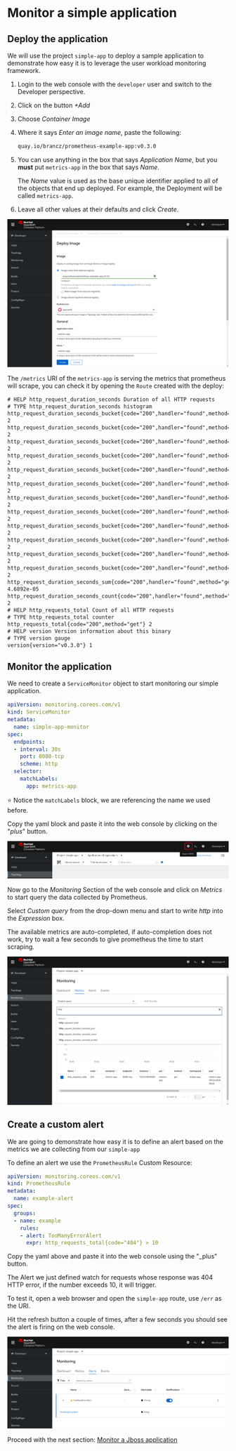 # Monitor a simple application

## Deploy the application

We will use the project `simple-app` to deploy a sample application to demonstrate how easy it is to leverage the user workload monitoring framework.

1. Login to the web console with the `developer` user and switch to the Developer perspective.
2. Click on the button _+Add_
3. Choose _Container Image_
4. Where it says _Enter an image name_, paste the following:

      ```bash
      quay.io/brancz/prometheus-example-app:v0.3.0
      ```

5. You can use anything in the box that says _Application Name_, but you __must__ put `metrics-app` in the box that says _Name_.

    The _Name_ value is used as the base unique identifier applied to all of the objects that end up deployed. For example, the Deployment will be called `metrics-app`.

6. Leave all other values at their defaults and click _Create_.

![Deploy screenshot](../assets/simple-app-deploy.png)

The `/metrics` URI of the `metrics-app` is serving the metrics that prometheus will scrape, you can check it by opening the `Route` created with the deploy:

```text
# HELP http_request_duration_seconds Duration of all HTTP requests
# TYPE http_request_duration_seconds histogram
http_request_duration_seconds_bucket{code="200",handler="found",method="get",le="0.005"} 2
http_request_duration_seconds_bucket{code="200",handler="found",method="get",le="0.01"} 2
http_request_duration_seconds_bucket{code="200",handler="found",method="get",le="0.025"} 2
http_request_duration_seconds_bucket{code="200",handler="found",method="get",le="0.05"} 2
http_request_duration_seconds_bucket{code="200",handler="found",method="get",le="0.1"} 2
http_request_duration_seconds_bucket{code="200",handler="found",method="get",le="0.25"} 2
http_request_duration_seconds_bucket{code="200",handler="found",method="get",le="0.5"} 2
http_request_duration_seconds_bucket{code="200",handler="found",method="get",le="1"} 2
http_request_duration_seconds_bucket{code="200",handler="found",method="get",le="2.5"} 2
http_request_duration_seconds_bucket{code="200",handler="found",method="get",le="5"} 2
http_request_duration_seconds_bucket{code="200",handler="found",method="get",le="10"} 2
http_request_duration_seconds_bucket{code="200",handler="found",method="get",le="+Inf"} 2
http_request_duration_seconds_sum{code="200",handler="found",method="get"} 4.6892e-05
http_request_duration_seconds_count{code="200",handler="found",method="get"} 2
# HELP http_requests_total Count of all HTTP requests
# TYPE http_requests_total counter
http_requests_total{code="200",method="get"} 2
# HELP version Version information about this binary
# TYPE version gauge
version{version="v0.3.0"} 1
```

## Monitor the application

We need to create a `ServiceMonitor` object to start monitoring our simple application.

```yaml
apiVersion: monitoring.coreos.com/v1
kind: ServiceMonitor
metadata:
  name: simple-app-monitor
spec:
  endpoints:
  - interval: 30s
    port: 8080-tcp
    scheme: http
  selector:
    matchLabels:
      app: metrics-app
```

:star: Notice the `matchLabels` block, we are referencing the name we used before.

Copy the yaml block and paste it into the web console by clicking on the "_plus_" button.

![plus button](../assets/import-yaml-button.png)

Now go to the _Monitoring_ Section of the web console and click on _Metrics_ to start query the data collected by Prometheus.

Select _Custom query_ from the drop-down menu and start to write _http_ into the _Expression_ box.

The available metrics are auto-completed, if auto-completion does not work, try to wait a few seconds to give prometheus the time to start scraping.

![metrics completion](../assets/metrics-auto-complete.png)

## Create a custom alert

We are going to demonstrate how easy it is to define an alert based on the metrics we are collecting from our `simple-app`

To define an alert we use the `PrometheusRule` Custom Resource:

```yaml
apiVersion: monitoring.coreos.com/v1
kind: PrometheusRule
metadata:
  name: example-alert
spec:
  groups:
  - name: example
    rules:
    - alert: TooManyErrorAlert
      expr: http_requests_total{code="404"} > 10
```

Copy the yaml above and paste it into the web console using the "_plus" button.

The Alert we just defined watch for requests whose response was 404 HTTP error, if the number exceeds 10, it will trigger.

To test it, open a web browser and open the `simple-app` route, use `/err` as the URI.

Hit the refresh button a couple of times, after a few seconds you should see the alert is firing on the web console.

![alert firing](../assets/simple-app-alert-firing.png)

Proceed with the next section: [Monitor a Jboss application](../2-Monitor-Jboss-EAP/README.md)
